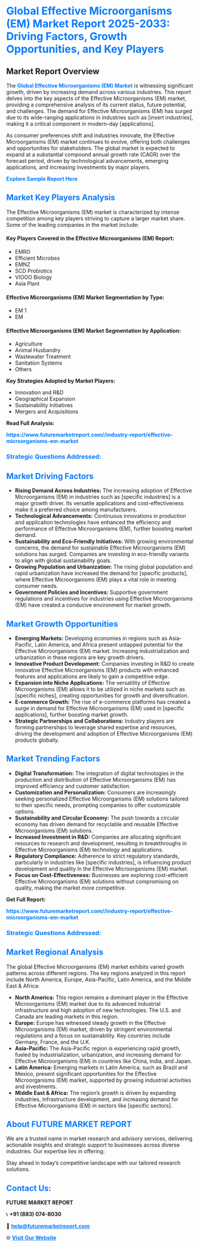 <h1 style="color: #007BFF;">Global Effective Microorganisms (EM) Market Report 2025-2033: Driving Factors, Growth Opportunities, and Key Players</h1>

<section id="overview">
<h2>Market Report Overview</h2>
<p>The <a href="https://www.futuremarketreport.com//industry-report/effective-microorganisms-em-market" style="color: #007BFF; text-decoration: none;"><strong>Global Effective Microorganisms (EM) Market</strong></a> is witnessing significant growth, driven by increasing demand across various industries. This report delves into the key aspects of the Effective Microorganisms (EM) market, providing a comprehensive analysis of its current status, future potential, and challenges. The demand for Effective Microorganisms (EM) has surged due to its wide-ranging applications in industries such as [insert industries], making it a critical component in modern-day [applications].</p>
<p>As consumer preferences shift and industries innovate, the Effective Microorganisms (EM) market continues to evolve, offering both challenges and opportunities for stakeholders. The global market is expected to expand at a substantial compound annual growth rate (CAGR) over the forecast period, driven by technological advancements, emerging applications, and increasing investments by major players.</p>
</section>

<section id="overview">
<p><a href="https://www.futuremarketreport.com//request-sample/reportId=80403" style="color: #007BFF; text-decoration: none;"><strong>Explore Sample Report Here</strong></a></p>
</section>

<section id="key-players">
<h2 style="color: #007BFF;">Market Key Players Analysis</h2>
<p>The Effective Microorganisms (EM) market is characterized by intense competition among key players striving to capture a larger market share. Some of the leading companies in the market include:</p>
<h4>Key Players Covered in the Effective Microorganisms (EM) Report:</h4>
<ul><li>EMRO</li><li>Efficient Microbes</li><li>EMNZ</li><li>SCD Probiotics</li><li>VIOOO Biology</li><li>Asia Plant</li></ul>
<h4>Effective Microorganisms (EM) Market Segmentation by Type:</h4>
<ul><li>EM 1</li><li>EM</li></ul>

<h4>Effective Microorganisms (EM) Market Segmentation by Application:</h4>
<ul><li>Agriculture</li><li>Animal Husbandry</li><li>Wastewater Treatment</li><li>Sanitation Systems</li><li>Others</li></ul>
<p><strong>Key Strategies Adopted by Market Players:</strong></p>
<ul>
<li>Innovation and R&D</li>
<li>Geographical Expansion</li>
<li>Sustainability Initiatives</li>
<li>Mergers and Acquisitions</li>
</ul>
</section>

<section>
<p><strong>Read Full Analysis: </strong></p><a href="https://www.futuremarketreport.com//industry-report/effective-microorganisms-em-market" style="color: #007BFF; text-decoration: none;"><strong>https://www.futuremarketreport.com//industry-report/effective-microorganisms-em-market</strong></a>
<h3 style="color: #007BFF;">Strategic Questions Addressed:</h3>
</section>

<section id="driving-factors">
<h2 style="color: #007BFF;">Market Driving Factors</h2>
<ul>
<li><strong>Rising Demand Across Industries:</strong> The increasing adoption of Effective Microorganisms (EM) in industries such as [specific industries] is a major growth driver. Its versatile applications and cost-effectiveness make it a preferred choice among manufacturers.</li>
<li><strong>Technological Advancements:</strong> Continuous innovations in production and application technologies have enhanced the efficiency and performance of Effective Microorganisms (EM), further boosting market demand.</li>
<li><strong>Sustainability and Eco-Friendly Initiatives:</strong> With growing environmental concerns, the demand for sustainable Effective Microorganisms (EM) solutions has surged. Companies are investing in eco-friendly variants to align with global sustainability goals.</li>
<li><strong>Growing Population and Urbanization:</strong> The rising global population and rapid urbanization have increased the demand for [specific products], where Effective Microorganisms (EM) plays a vital role in meeting consumer needs.</li>
<li><strong>Government Policies and Incentives:</strong> Supportive government regulations and incentives for industries using Effective Microorganisms (EM) have created a conducive environment for market growth.</li>
</ul>
</section>

<section id="growth-opportunities">
<h2 style="color: #007BFF;">Market Growth Opportunities</h2>
<ul>
<li><strong>Emerging Markets:</strong> Developing economies in regions such as Asia-Pacific, Latin America, and Africa present untapped potential for the Effective Microorganisms (EM) market. Increasing industrialization and urbanization in these regions are key growth drivers.</li>
<li><strong>Innovative Product Development:</strong> Companies investing in R&D to create innovative Effective Microorganisms (EM) products with enhanced features and applications are likely to gain a competitive edge.</li>
<li><strong>Expansion into Niche Applications:</strong> The versatility of Effective Microorganisms (EM) allows it to be utilized in niche markets such as [specific niches], creating opportunities for growth and diversification.</li>
<li><strong>E-commerce Growth:</strong> The rise of e-commerce platforms has created a surge in demand for Effective Microorganisms (EM) used in [specific applications], further boosting market growth.</li>
<li><strong>Strategic Partnerships and Collaborations:</strong> Industry players are forming partnerships to leverage shared expertise and resources, driving the development and adoption of Effective Microorganisms (EM) products globally.</li>
</ul>
</section>

<section id="trending-factors">
<h2 style="color: #007BFF;">Market Trending Factors</h2>
<ul>
<li><strong>Digital Transformation:</strong> The integration of digital technologies in the production and distribution of Effective Microorganisms (EM) has improved efficiency and customer satisfaction.</li>
<li><strong>Customization and Personalization:</strong> Consumers are increasingly seeking personalized Effective Microorganisms (EM) solutions tailored to their specific needs, prompting companies to offer customizable options.</li>
<li><strong>Sustainability and Circular Economy:</strong> The push towards a circular economy has driven demand for recyclable and reusable Effective Microorganisms (EM) solutions.</li>
<li><strong>Increased Investment in R&D:</strong> Companies are allocating significant resources to research and development, resulting in breakthroughs in Effective Microorganisms (EM) technology and applications.</li>
<li><strong>Regulatory Compliance:</strong> Adherence to strict regulatory standards, particularly in industries like [specific industries], is influencing product development and quality in the Effective Microorganisms (EM) market.</li>
<li><strong>Focus on Cost-Effectiveness:</strong> Businesses are exploring cost-efficient Effective Microorganisms (EM) solutions without compromising on quality, making the market more competitive.</li>
</ul>
</section>

<section>
<p><strong>Get Full Report: </strong></p><a href="https://www.futuremarketreport.com//industry-report/effective-microorganisms-em-market" style="color: #007BFF; text-decoration: none;"><strong>https://www.futuremarketreport.com//industry-report/effective-microorganisms-em-market</strong></a>
<h3 style="color: #007BFF;">Strategic Questions Addressed:</h3>
</section>


<section id="regional-analysis">
<h2 style="color: #007BFF;">Market Regional Analysis</h2>
<p>The global Effective Microorganisms (EM) market exhibits varied growth patterns across different regions. The key regions analyzed in this report include North America, Europe, Asia-Pacific, Latin America, and the Middle East & Africa:</p>
<ul>
<li><strong>North America:</strong> This region remains a dominant player in the Effective Microorganisms (EM) market due to its advanced industrial infrastructure and high adoption of new technologies. The U.S. and Canada are leading markets in this region.</li>
<li><strong>Europe:</strong> Europe has witnessed steady growth in the Effective Microorganisms (EM) market, driven by stringent environmental regulations and a focus on sustainability. Key countries include Germany, France, and the U.K.</li>
<li><strong>Asia-Pacific:</strong> The Asia-Pacific region is experiencing rapid growth, fueled by industrialization, urbanization, and increasing demand for Effective Microorganisms (EM) in countries like China, India, and Japan.</li>
<li><strong>Latin America:</strong> Emerging markets in Latin America, such as Brazil and Mexico, present significant opportunities for the Effective Microorganisms (EM) market, supported by growing industrial activities and investments.</li>
<li><strong>Middle East & Africa:</strong> The region’s growth is driven by expanding industries, infrastructure development, and increasing demand for Effective Microorganisms (EM) in sectors like [specific sectors].</li>
</ul>
</section>

<footer>
<h2 style="color: #007BFF;">About FUTURE MARKET REPORT</h2>
<p>We are a trusted name in market research and advisory services, delivering actionable insights and strategic support to businesses across diverse industries. Our expertise lies in offering:</p>

<p>Stay ahead in today’s competitive landscape with our tailored research solutions.</p>

<h2 style="color: #007BFF;">Contact Us:</h2>
<p><strong>FUTURE MARKET REPORT</strong></p>
<p>📞 <strong>+91 (883) 074-8030</strong></p>
<p>📧 <strong><a href="mailto:help@futuremarketreport.com" style="color: #007BFF;">help@futuremarketreport.com</a></strong></p>
<p>🌐 <strong><a href="https://www.futuremarketreport.com/" style="color: #007BFF;">Visit Our Website</a></strong></p>
</footer>